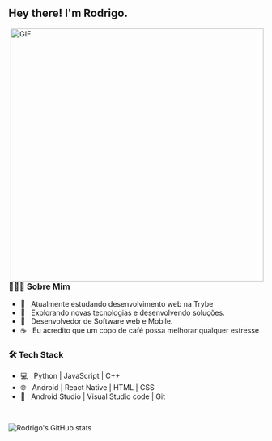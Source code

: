 <h2> Hey there! I'm Rodrigo.</h2>
<img align="right" alt="GIF" src="https://s4.gifyu.com/images/homef999619503045bfe.gif" width="500"/>

<h3> 👨🏻‍💻 Sobre Mim </h3>

- 🔭 &nbsp; Atualmente estudando desenvolvimento web na Trybe
- 🤔 &nbsp; Explorando novas tecnologias e desenvolvendo soluções.
- 💼 &nbsp; Desenvolvedor de Software web e Mobile.
- ☕ &nbsp;  Eu acredito que um copo de café possa melhorar qualquer estresse

<h3>🛠 Tech Stack</h3>

- 💻 &nbsp; Python | JavaScript | C++  
- 🌐 &nbsp; Android | React Native | HTML | CSS 
- 🔧 &nbsp; Android Studio | Visual Studio code |  Git

</br>

![Rodrigo's GitHub stats](https://github-readme-stats.vercel.app/api?username=rodrigoruan)
